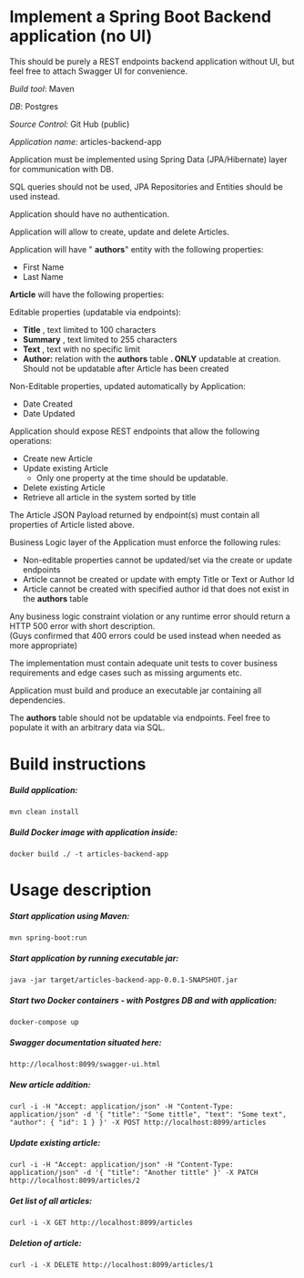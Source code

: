 # Implement a Spring Boot Backend application (no UI)

This should be purely a REST endpoints backend application without UI, but feel free to attach Swagger UI for convenience.

_Build tool_: Maven

_DB_: Postgres

_Source Control:_ Git Hub (public)

_Application name:_ articles-backend-app

Application must be implemented using Spring Data (JPA/Hibernate) layer for communication with DB.

SQL queries should not be used, JPA Repositories and Entities should be used instead.

Application should have no authentication.

Application will allow to create, update and delete Articles.

Application will have &quot; **authors**&quot; entity with the following properties:

- First Name
- Last Name

**Article** will have the following properties:

Editable properties (updatable via endpoints):

- **Title** , text limited to 100 characters
- **Summary** , text limited to 255 characters
- **Text** , text with no specific limit
- **Author:** relation with the **authors** table **. ONLY** updatable at creation. Should not be updatable after Article has been created

Non-Editable properties, updated automatically by Application:

- Date Created
- Date Updated


Application should expose REST endpoints that allow the following operations:

- Create new Article
- Update existing Article
  - Only one property at the time should be updatable.
- Delete existing Article
- Retrieve all article in the system sorted by title

The Article JSON Payload returned by endpoint(s) must contain all properties of Article listed above.

 Business Logic layer of the Application must enforce the following rules:

- Non-editable properties cannot be updated/set via the create or update endpoints
- Article cannot be created or update with empty Title or Text or Author Id
- Article cannot be created with specified author id that does not exist in the **authors** table

Any business logic constraint violation or any runtime error should return a HTTP 500 error with short description.  
(Guys confirmed that 400 errors could be used instead when needed as more appropriate)

The implementation must contain adequate unit tests to cover business requirements and edge cases such as missing arguments etc.

Application must build and produce an executable jar containing all dependencies.

The **authors** table should not be updatable via endpoints. Feel free to populate it with an arbitrary data via SQL.

# Build instructions

##### Build application:
`mvn clean install`

##### Build Docker image with application inside:
`docker build ./ -t articles-backend-app`

# Usage description

##### Start application using Maven:
`mvn spring-boot:run`

##### Start application by running executable jar:
`java -jar target/articles-backend-app-0.0.1-SNAPSHOT.jar`

##### Start two Docker containers - with Postgres DB and with application:
`docker-compose up`

##### Swagger documentation situated here:
`http://localhost:8099/swagger-ui.html`

##### New article addition:
`curl -i -H "Accept: application/json" -H "Content-Type: application/json" -d '{ "title": "Some tittle", "text": "Some text", "author": { "id": 1 } }' -X POST http://localhost:8099/articles`

##### Update existing article:
`curl -i -H "Accept: application/json" -H "Content-Type: application/json" -d '{ "title": "Another tittle" }' -X PATCH http://localhost:8099/articles/2`

##### Get list of all articles:
`curl -i -X GET http://localhost:8099/articles`

##### Deletion of article:
`curl -i -X DELETE http://localhost:8099/articles/1`
